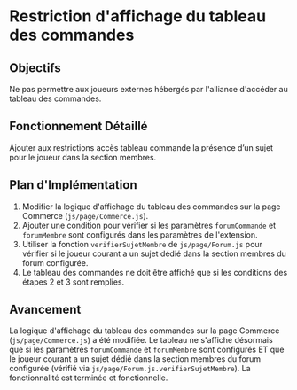 # Restriction d'affichage du tableau des commandes

## Objectifs
Ne pas permettre aux joueurs externes hébergés par l'alliance d'accéder au tableau des commandes.

## Fonctionnement Détaillé
Ajouter aux restrictions accès tableau commande la présence d’un sujet pour le joueur dans la section membres.

## Plan d'Implémentation
1.  Modifier la logique d'affichage du tableau des commandes sur la page Commerce (`js/page/Commerce.js`).
2.  Ajouter une condition pour vérifier si les paramètres `forumCommande` et `forumMembre` sont configurés dans les paramètres de l'extension.
3.  Utiliser la fonction `verifierSujetMembre` de `js/page/Forum.js` pour vérifier si le joueur courant a un sujet dédié dans la section membres du forum configurée.
4.  Le tableau des commandes ne doit être affiché que si les conditions des étapes 2 et 3 sont remplies.

## Avancement
La logique d'affichage du tableau des commandes sur la page Commerce (`js/page/Commerce.js`) a été modifiée. Le tableau ne s'affiche désormais que si les paramètres `forumCommande` et `forumMembre` sont configurés ET que le joueur courant a un sujet dédié dans la section membres du forum configurée (vérifié via `js/page/Forum.js.verifierSujetMembre`). La fonctionnalité est terminée et fonctionnelle.

